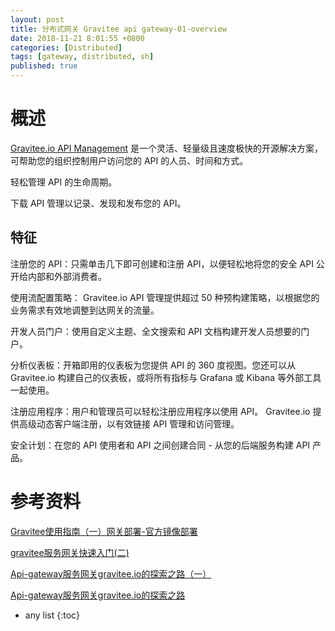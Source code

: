 ```yaml
---
layout: post
title: 分布式网关 Gravitee api gateway-01-overview
date: 2018-11-21 8:01:55 +0800
categories: [Distributed]
tags: [gateway, distributed, sh]
published: true
---
```


# 概述

[Gravitee.io API Management](https://github.com/gravitee-io/gravitee-api-management) 是一个灵活、轻量级且速度极快的开源解决方案，可帮助您的组织控制用户访问您的 API 的人员、时间和方式。 

轻松管理 API 的生命周期。 

下载 API 管理以记录、发现和发布您的 API。

## 特征

注册您的 API：只需单击几下即可创建和注册 API，以便轻松地将您的安全 API 公开给内部和外部消费者。

使用流配置策略： Gravitee.io API 管理提供超过 50 种预构建策略，以根据您的业务需求有效地调整到达网关的流量。

开发人员门户：使用自定义主题、全文搜索和 API 文档构建开发人员想要的门户。

分析仪表板：开箱即用的仪表板为您提供 API 的 360 度视图。您还可以从 Gravitee.io 构建自己的仪表板，或将所有指标与 Grafana 或 Kibana 等外部工具一起使用。

注册应用程序：用户和管理员可以轻松注册应用程序以使用 API。 Gravitee.io 提供高级动态客户端注册，以有效链接 API 管理和访问管理。

安全计划：在您的 API 使用者和 API 之间创建合同 - 从您的后端服务构建 API 产品。

# 参考资料

[Gravitee使用指南（一）网关部署-官方镜像部署](https://juejin.cn/post/6984689150553243661)

[gravitee服务网关快速入门(二)](https://www.jianshu.com/p/c3b179693877)

[Api-gateway服务网关gravitee.io的探索之路（一）](https://blog.csdn.net/zwzvvv/article/details/79802452)

[Api-gateway服务网关gravitee.io的探索之路](http://docs.pmx.cn:2080/docs/share/share-1cv86pkoh1500)

* any list
{:toc}
